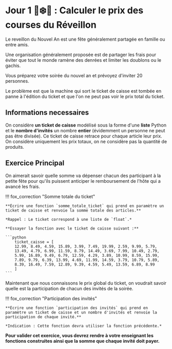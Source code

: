 # Jour 1 🦊❄️🎉 : Calculer le prix des courses du Réveillon

Le reveillon du Nouvel An est une fête généralement partagée en famille ou entre amis.

Une organisation généralement proposée est de partager les frais pour éviter que tout le monde ramène des denrées et limiter les doublons ou le gachis.

Vous préparez votre soirée du nouvel an et prévoyez d'inviter 20 personnes.

Le problème est que la machine qui sort le ticket de caisse est tombée en panne à l'édition du ticket et que l'on ne peut pas voir le prix total du ticket.

## Informations necessaires

On considère **un ticket de caisse** modélisé sous la forme d'une **liste** Python et le **nombre d'invités** un nombre **entier** (évidemment un personne ne peut pas être divisée).
Ce ticket de caisse retrace pour chaque article leur prix.
On considère uniquement les prix totaux, on ne considère pas la quantité de produits.

## Exercice Principal

On aimerait savoir quelle somme va dépenser chacun des participant à la petite fête pour qu'ils puissent anticiper le remboursement de l'hôte qui a avancé les frais.


!!! fox_correction "Somme totale du ticket"

    **Écrire une fonction `somme_totale_ticket` qui prend en paramètre un ticket de caisse et renvoie la somme totale des articles.**

    *Rappel : Le ticket correspond à une liste de `float`.*

    **Essayer la fonction avec le ticket de caisse suivant :**

    ```python
        ticket_caisse = [
        12.99, 8.49, 4.59, 15.89, 3.99, 7.49, 19.99, 2.59, 9.99, 5.79,
        13.49, 4.79, 6.99, 11.59, 8.79, 14.49, 3.69, 7.99, 10.49, 2.79,
        5.99, 16.89, 9.49, 6.79, 12.59, 4.29, 3.89, 10.99, 8.59, 15.99,
        7.89, 9.79, 6.39, 13.99, 4.69, 11.99, 14.59, 3.79, 10.79, 5.89,
        8.39, 16.49, 7.59, 12.89, 9.39, 4.59, 5.49, 13.59, 6.89, 8.99
        ]
    ```

Maintenant que nous connaissons le prix global du ticket, on voudrait savoir quelle est la participation de chacun des invités de la soirée.

!!! fox_correction "Participation des invités"

    **Écrire une fonction `participation des invités` qui prend en paramètre un ticket de caisse et un nombre d'invités et renvoie la participation de chaque invité.**

    *Indication : Cette fonction devra utiliser la fonction précédente.*

**Pour valider cet exercice, vous devrez rendre à votre enseignant les fonctions construites ainsi que la somme que chaque invité doit payer.**